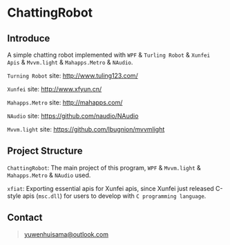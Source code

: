 # ChattingRobot

## Introduce

A simple chatting robot implemented with `WPF` & `Turling Robot` & `Xunfei Apis` & `Mvvm.light` & `Mahapps.Metro` & `NAudio`.

`Turning Robot` site: http://www.tuling123.com/

`Xunfei` site: http://www.xfyun.cn/

`Mahapps.Metro` site: http://mahapps.com/

`NAudio` site: https://github.com/naudio/NAudio

`Mvvm.light` site: https://github.com/lbugnion/mvvmlight

## Project Structure

`ChattingRobot`: The main project of this program, `WPF` & `Mvvm.light` & `Mahapps.Metro` & `NAudio` used.

`xfiat`: Exporting essential apis for Xunfei apis, since Xunfei just released C-style apis (`msc.dll`) for users to develop with `C programming language`.

## Contact

>yuwenhuisama@outlook.com
